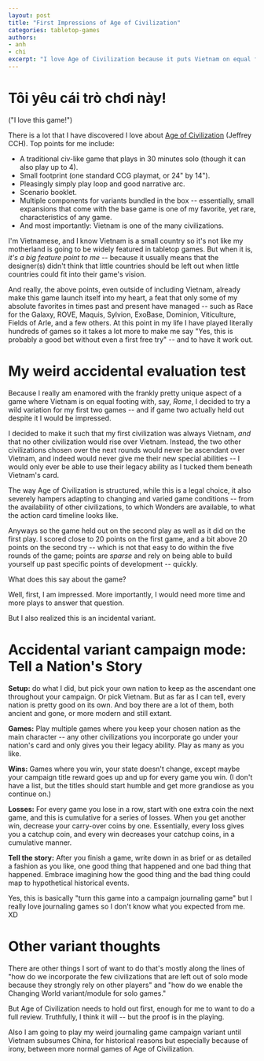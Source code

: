 ```yaml
---
layout: post
title: "First Impressions of Age of Civilization"
categories: tabletop-games
authors: 
- anh
- chi
excerpt: "I love Age of Civilization because it puts Vietnam on equal footing with Rome (as well as a lot of other civilizations/nations) but also it's a pretty decent civ game that's travel-sized and 30 minutes long and can be played solo. Let me tell you about my journaling campaign game variant"
---
```


# Tôi yêu cái trò chơi này!
("I love this game!")

There is a lot that I have discovered I love about [Age of Civilization](https://www.icemakesboardgame.com/age-of-civilization) (Jeffrey CCH). Top points for me include:
- A traditional civ-like game that plays in 30 minutes solo (though it can also play up to 4).
- Small footprint (one standard CCG playmat, or 24" by 14").
- Pleasingly simply play loop and good narrative arc.
- Scenario booklet.
- Multiple components for variants bundled in the box -- essentially, small expansions that come with the base game is one of my favorite, yet rare, characteristics of any game.
- And most importantly: Vietnam is one of the many civilizations.

I'm Vietnamese, and I know Vietnam is a small country so it's not like my motherland is going to be widely featured in tabletop games. But when it is, *it's a big feature point to me* -- because it usually means that the designer(s) didn't think that little countries should be left out when little countries could fit into their game's vision.

And really, the above points, even outside of including Vietnam, already make this game launch itself into my heart, a feat that only some of my absolute favorites in times past and present have managed -- such as Race for the Galaxy, ROVE, Maquis, Sylvion, ExoBase, Dominion, Viticulture, Fields of Arle, and a few others. At this point in my life I have played literally hundreds of games so it takes a lot more to make me say "Yes, this is probably a good bet without even a first free try" -- and to have it work out.

# My weird accidental evaluation test

Because I really am enamored with the frankly pretty unique aspect of a game where Vietnam is on equal footing with, say, *Rome*, I decided to try a wild variation for my first two games -- and if game two actually held out despite it I would be impressed.

I decided to make it such that my first civilization was always Vietnam, *and* that no other civilization would rise over Vietnam. Instead, the two other civilizations chosen over the next rounds would never be ascendant over Vietnam, and indeed would never give me their new special abilities -- I would only ever be able to use their legacy ability as I tucked them beneath Vietnam's card.

The way Age of Civilization is structured, while this is a legal choice, it also severely hampers adapting to changing and varied game conditions -- from the availability of other civilizations, to which Wonders are available, to what the action card timeline looks like. 

Anyways so the game held out on the second play as well as it did on the first play. I scored close to 20 points on the first game, and a bit above 20 points on the second try -- which is not that easy to do within the five rounds of the game; points are *sparse* and rely on being able to build yourself up past specific points of development -- quickly. 

What does this say about the game?

Well, first, I am impressed. More importantly, I would need more time and more plays to answer that question. 

But I also realized this is an incidental variant.

# Accidental variant campaign mode: Tell a Nation's Story

**Setup:** do what I did, but pick your own nation to keep as the ascendant one throughout your campaign. Or pick Vietnam. But as far as I can tell, every nation is pretty good on its own. And boy there are a lot of them, both ancient and gone, or more modern and still extant.

**Games:** Play multiple games where you keep your chosen nation as the main character -- any other civilizations you incorporate go under your nation's card and only gives you their legacy ability. Play as many as you like.

**Wins:** Games where you win, your state doesn't change, except maybe your campaign title reward goes up and up for every game you win. (I don't have a list, but the titles should start humble and get more grandiose as you continue on.)

**Losses:** For every game you lose in a row, start with one extra coin the next game, and this is cumulative for a series of losses. When you get another win, decrease your carry-over coins by one. Essentially, every loss gives you a catchup coin, and every win decreases your catchup coins, in a cumulative manner.

**Tell the story:** After you finish a game, write down in as brief or as detailed a fashion as you like, one good thing that happened and one bad thing that happened. Embrace imagining how the good thing and the bad thing could map to hypothetical historical events. 

Yes, this is basically "turn this game into a campaign journaling game" but I really love journaling games so I don't know what you expected from me. XD

# Other variant thoughts

There are other things I sort of want to do that's mostly along the lines of "how do we incorporate the few civilizations that are left out of solo mode because they strongly rely on other players" and "how do we enable the Changing World variant/module for solo games." 

But Age of Civilization needs to hold out first, enough for me to want to do a full review. Truthfully, I think it will -- but the proof is in the playing.

Also I am going to play my weird journaling game campaign variant until Vietnam subsumes China, for historical reasons but especially because of irony, between more normal games of Age of Civilization.